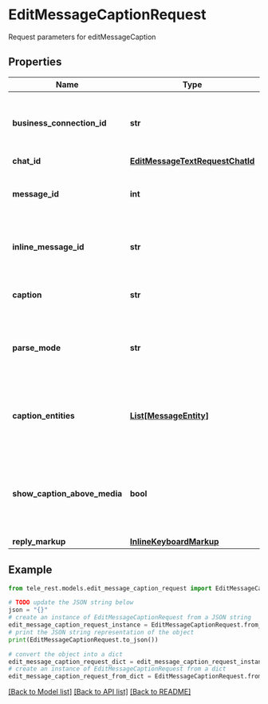 # EditMessageCaptionRequest

Request parameters for editMessageCaption

## Properties

Name | Type | Description | Notes
------------ | ------------- | ------------- | -------------
**business_connection_id** | **str** | Unique identifier of the business connection on behalf of which the message to be edited was sent | [optional] 
**chat_id** | [**EditMessageTextRequestChatId**](EditMessageTextRequestChatId.md) |  | [optional] 
**message_id** | **int** | Required if *inline\\_message\\_id* is not specified. Identifier of the message to edit | [optional] 
**inline_message_id** | **str** | Required if *chat\\_id* and *message\\_id* are not specified. Identifier of the inline message | [optional] 
**caption** | **str** | New caption of the message, 0-1024 characters after entities parsing | [optional] 
**parse_mode** | **str** | Mode for parsing entities in the message caption. See [formatting options](https://core.telegram.org/bots/api/#formatting-options) for more details. | [optional] 
**caption_entities** | [**List[MessageEntity]**](MessageEntity.md) | A JSON-serialized list of special entities that appear in the caption, which can be specified instead of *parse\\_mode* | [optional] 
**show_caption_above_media** | **bool** | Pass *True*, if the caption must be shown above the message media. Supported only for animation, photo and video messages. | [optional] 
**reply_markup** | [**InlineKeyboardMarkup**](InlineKeyboardMarkup.md) |  | [optional] 

## Example

```python
from tele_rest.models.edit_message_caption_request import EditMessageCaptionRequest

# TODO update the JSON string below
json = "{}"
# create an instance of EditMessageCaptionRequest from a JSON string
edit_message_caption_request_instance = EditMessageCaptionRequest.from_json(json)
# print the JSON string representation of the object
print(EditMessageCaptionRequest.to_json())

# convert the object into a dict
edit_message_caption_request_dict = edit_message_caption_request_instance.to_dict()
# create an instance of EditMessageCaptionRequest from a dict
edit_message_caption_request_from_dict = EditMessageCaptionRequest.from_dict(edit_message_caption_request_dict)
```
[[Back to Model list]](../README.md#documentation-for-models) [[Back to API list]](../README.md#documentation-for-api-endpoints) [[Back to README]](../README.md)


